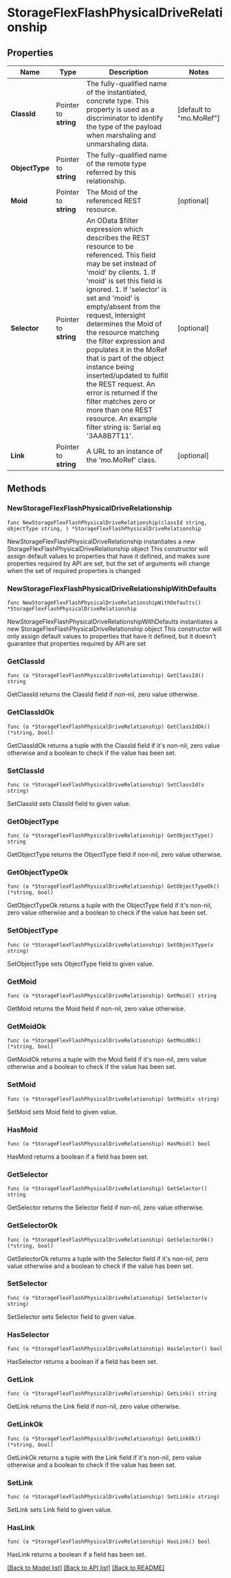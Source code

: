 # StorageFlexFlashPhysicalDriveRelationship

## Properties

Name | Type | Description | Notes
------------ | ------------- | ------------- | -------------
**ClassId** | Pointer to **string** | The fully-qualified name of the instantiated, concrete type. This property is used as a discriminator to identify the type of the payload when marshaling and unmarshaling data. | [default to "mo.MoRef"]
**ObjectType** | Pointer to **string** | The fully-qualified name of the remote type referred by this relationship. | 
**Moid** | Pointer to **string** | The Moid of the referenced REST resource. | [optional] 
**Selector** | Pointer to **string** | An OData $filter expression which describes the REST resource to be referenced. This field may be set instead of &#39;moid&#39; by clients. 1. If &#39;moid&#39; is set this field is ignored. 1. If &#39;selector&#39; is set and &#39;moid&#39; is empty/absent from the request, Intersight determines the Moid of the resource matching the filter expression and populates it in the MoRef that is part of the object instance being inserted/updated to fulfill the REST request. An error is returned if the filter matches zero or more than one REST resource. An example filter string is: Serial eq &#39;3AA8B7T11&#39;. | [optional] 
**Link** | Pointer to **string** | A URL to an instance of the &#39;mo.MoRef&#39; class. | [optional] 

## Methods

### NewStorageFlexFlashPhysicalDriveRelationship

`func NewStorageFlexFlashPhysicalDriveRelationship(classId string, objectType string, ) *StorageFlexFlashPhysicalDriveRelationship`

NewStorageFlexFlashPhysicalDriveRelationship instantiates a new StorageFlexFlashPhysicalDriveRelationship object
This constructor will assign default values to properties that have it defined,
and makes sure properties required by API are set, but the set of arguments
will change when the set of required properties is changed

### NewStorageFlexFlashPhysicalDriveRelationshipWithDefaults

`func NewStorageFlexFlashPhysicalDriveRelationshipWithDefaults() *StorageFlexFlashPhysicalDriveRelationship`

NewStorageFlexFlashPhysicalDriveRelationshipWithDefaults instantiates a new StorageFlexFlashPhysicalDriveRelationship object
This constructor will only assign default values to properties that have it defined,
but it doesn't guarantee that properties required by API are set

### GetClassId

`func (o *StorageFlexFlashPhysicalDriveRelationship) GetClassId() string`

GetClassId returns the ClassId field if non-nil, zero value otherwise.

### GetClassIdOk

`func (o *StorageFlexFlashPhysicalDriveRelationship) GetClassIdOk() (*string, bool)`

GetClassIdOk returns a tuple with the ClassId field if it's non-nil, zero value otherwise
and a boolean to check if the value has been set.

### SetClassId

`func (o *StorageFlexFlashPhysicalDriveRelationship) SetClassId(v string)`

SetClassId sets ClassId field to given value.


### GetObjectType

`func (o *StorageFlexFlashPhysicalDriveRelationship) GetObjectType() string`

GetObjectType returns the ObjectType field if non-nil, zero value otherwise.

### GetObjectTypeOk

`func (o *StorageFlexFlashPhysicalDriveRelationship) GetObjectTypeOk() (*string, bool)`

GetObjectTypeOk returns a tuple with the ObjectType field if it's non-nil, zero value otherwise
and a boolean to check if the value has been set.

### SetObjectType

`func (o *StorageFlexFlashPhysicalDriveRelationship) SetObjectType(v string)`

SetObjectType sets ObjectType field to given value.


### GetMoid

`func (o *StorageFlexFlashPhysicalDriveRelationship) GetMoid() string`

GetMoid returns the Moid field if non-nil, zero value otherwise.

### GetMoidOk

`func (o *StorageFlexFlashPhysicalDriveRelationship) GetMoidOk() (*string, bool)`

GetMoidOk returns a tuple with the Moid field if it's non-nil, zero value otherwise
and a boolean to check if the value has been set.

### SetMoid

`func (o *StorageFlexFlashPhysicalDriveRelationship) SetMoid(v string)`

SetMoid sets Moid field to given value.

### HasMoid

`func (o *StorageFlexFlashPhysicalDriveRelationship) HasMoid() bool`

HasMoid returns a boolean if a field has been set.

### GetSelector

`func (o *StorageFlexFlashPhysicalDriveRelationship) GetSelector() string`

GetSelector returns the Selector field if non-nil, zero value otherwise.

### GetSelectorOk

`func (o *StorageFlexFlashPhysicalDriveRelationship) GetSelectorOk() (*string, bool)`

GetSelectorOk returns a tuple with the Selector field if it's non-nil, zero value otherwise
and a boolean to check if the value has been set.

### SetSelector

`func (o *StorageFlexFlashPhysicalDriveRelationship) SetSelector(v string)`

SetSelector sets Selector field to given value.

### HasSelector

`func (o *StorageFlexFlashPhysicalDriveRelationship) HasSelector() bool`

HasSelector returns a boolean if a field has been set.

### GetLink

`func (o *StorageFlexFlashPhysicalDriveRelationship) GetLink() string`

GetLink returns the Link field if non-nil, zero value otherwise.

### GetLinkOk

`func (o *StorageFlexFlashPhysicalDriveRelationship) GetLinkOk() (*string, bool)`

GetLinkOk returns a tuple with the Link field if it's non-nil, zero value otherwise
and a boolean to check if the value has been set.

### SetLink

`func (o *StorageFlexFlashPhysicalDriveRelationship) SetLink(v string)`

SetLink sets Link field to given value.

### HasLink

`func (o *StorageFlexFlashPhysicalDriveRelationship) HasLink() bool`

HasLink returns a boolean if a field has been set.


[[Back to Model list]](../README.md#documentation-for-models) [[Back to API list]](../README.md#documentation-for-api-endpoints) [[Back to README]](../README.md)


